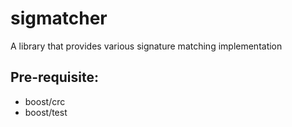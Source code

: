 # sigmatcher
A library that provides various signature matching implementation

## Pre-requisite:
- boost/crc
- boost/test

